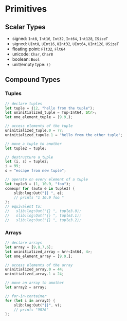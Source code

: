 # Primitives

## Scalar Types

- signed: `Int8`, `Int16`, `Int32`, `Int64`, `Int128`, `ISizeT`
- signed: `UInt8`, `UInt16`, `UInt32`, `UInt64`, `UInt128`, `USizeT`
- floating point: `Flt32`, `Flt64`
- unicode: `Char`, `Char8`
- boolean: `Bool`
- unit/empty type: `()`

## Compound Types

### Tuples

```rust
// declare tuples
let tuple = (12, "hello from the tuple");
let uninitialized_tuple = Tup<Int64, Str>;
let one_element_tuple = (9.9,);

// access elements of the tuple
uninitialized_tuple.0 = 77;
uninitialized_tupule.1 = "hello from the other tuple";

// move a tuple to another
let tuple2 = tuple;

// destructure a tuple
let (i, s) = tuple2;
i = 99;
s = "escape from new tuple";

// operate on every element of a tuple
let tuple3 = (1, 10.9, "foo");
comexpr for (auto e in tuple3) {
    slib:log:Out("{} ", e);
    // prints "1 10.9 foo "
};
// equivalent to:
//   slib:log:Out("{} ", tuple3.0);
//   slib:log:Out("{} ", tuple3.1);
//   slib:log:Out("{} ", tuple3.2);
```

### Arrays

```rust
// declare arrays
let array = [9,8,7,6];
let uninitialized_array = Arr<Int64, 4>;
let one_element_array = [9.9,];

// access elements of the array
uninitialized_array.0 = 44;
uninitialized_array.1 = 24;

// move an array to another
let array2 = array;

// for-in-container
for (let i in array2) {
    slib:log:Out("{}", v);
    // prints "9876"
};
```

